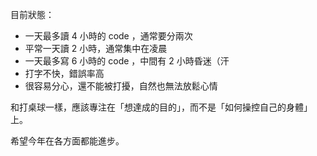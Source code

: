 目前狀態：

* 一天最多讀 4 小時的 code ，通常要分兩次
* 平常一天讀 2 小時，通常集中在凌晨
* 一天最多寫 6 小時的 code ，中間有 2 小時昏迷（汗
* 打字不快，錯誤率高
* 很容易分心，還不能被打擾，自然也無法放鬆心情

和打桌球一樣，應該專注在「想達成的目的」，而不是「如何操控自己的身體」上。

希望今年在各方面都能進步。
